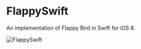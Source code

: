 # FlappySwift

An implementation of Flappy Bird in Swift for iOS 8.

![FlappySwift](http://i.imgur.com/1NLoToU.gif)
